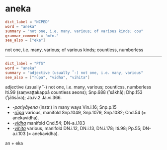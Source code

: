 # aneka

``` toml
dict_label = "NCPED"
word = "aneka"
summary = "not one, i.e. many, various; of various kinds; cou"
grammar_comment = "mfn."
see_also = ["eka"]
```

not one, i.e. many, various; of various kinds; countless, numberless

--------------------

``` toml
dict_label = "PTS"
word = "aneka"
summary = "adjective (usually ˚-) not one, i.e. many, various"
see_also = ["rūpa", "vidha", "vihita"]
```

adjective (usually ˚\-) not one, i.e. many, various; countlcss, numberless Iti.99 (saṃvaṭṭakappā countless aeons); Snp.688 (˚sākhā); Dhp.153 (˚jātisāra); Ja.iv.2 Ja.vi.366.

* *\-pariyāyena* (instr.) in many ways Vin.i.16; Snp.p.15
* *\-[rūpa](rūpa.md)* various, manifold Snp.1049, Snp.1079, Snp.1082; Cnd.54 (= anekavidha).
* *\-[vidha](vidha.md)* manifold Cnd.54; DN\-a.i.103
* *\-[vihita](vihita.md)* various, manifold DN.i.12, DN.i.13, DN.i.178; Iti.98; Pp.55; DN\-a.i.103 (= anekavidha).

an \+ eka

